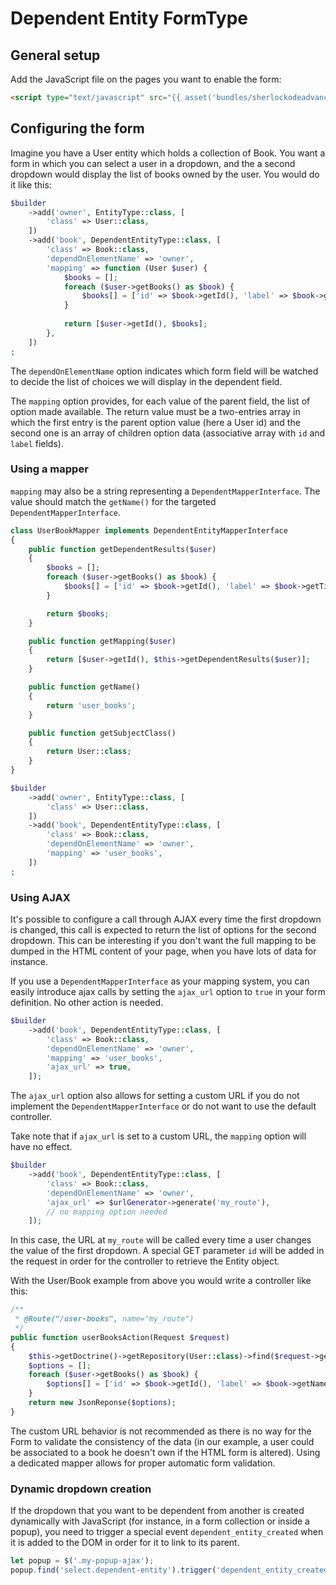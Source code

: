 Dependent Entity FormType
=========================

General setup
-------------

Add the JavaScript file on the pages you want to enable the form:

```html
<script type="text/javascript" src="{{ asset('bundles/sherlockodeadvancedform/js/dependent-entity.js') }}"></script>
```

Configuring the form
--------------------

Imagine you have a User entity which holds a collection of Book. You want a form in which you can select a user
in a dropdown, and the a second dropdown would display the list of books owned by the user. You would do it like this:

```php
$builder
    ->add('owner', EntityType::class, [
        'class' => User::class,
    ])
    ->add('book', DependentEntityType::class, [
        'class' => Book::class,
        'dependOnElementName' => 'owner',
        'mapping' => function (User $user) {
            $books = [];
            foreach ($user->getBooks() as $book) {
                $books[] = ['id' => $book->getId(), 'label' => $book->getTitle()];
            }
            
            return [$user->getId(), $books];
        },
    ])
;
```

The `dependOnElementName` option indicates which form field will be watched to decide the list of choices
we will display in the dependent field.

The `mapping` option provides, for each value of the parent field, the list of option made available.
The return value must be a two-entries array in which the first entry is the parent option value (here a User id) and
the second one is an array of children option data (associative array with `id` and `label` fields).

### Using a mapper

`mapping` may also be a string representing a `DependentMapperInterface`.
The value should match the `getName()` for the targeted `DependentMapperInterface`.

```php
class UserBookMapper implements DependentEntityMapperInterface
{
    public function getDependentResults($user)
    {
        $books = [];
        foreach ($user->getBooks() as $book) {
            $books[] = ['id' => $book->getId(), 'label' => $book->getTitle()];
        }

        return $books;
    }

    public function getMapping($user)
    {
        return [$user->getId(), $this->getDependentResults($user)];
    }

    public function getName()
    {
        return 'user_books';
    }

    public function getSubjectClass()
    {
        return User::class;
    }
}
```

```php
$builder
    ->add('owner', EntityType::class, [
        'class' => User::class,
    ])
    ->add('book', DependentEntityType::class, [
        'class' => Book::class,
        'dependOnElementName' => 'owner',
        'mapping' => 'user_books',
    ])
;
```


### Using AJAX

It's possible to configure a call through AJAX every time the first dropdown is changed, this call
is expected to return the list of options for the second dropdown. This can be interesting if you don't want the
full mapping to be dumped in the HTML content of your page, when you have lots of data for instance.

If you use a `DependentMapperInterface` as your mapping system, you can easily introduce ajax calls
by setting the `ajax_url` option to `true` in your form definition. No other action is needed.

```php
$builder
    ->add('book', DependentEntityType::class, [
        'class' => Book::class,
        'dependOnElementName' => 'owner',
        'mapping' => 'user_books',
        'ajax_url' => true,
    ]);
```

The `ajax_url` option also allows for setting a custom URL if you do not implement the `DependentMapperInterface` or do not want to use the default controller.

Take note that if `ajax_url` is set to a custom URL, the `mapping` option will have no effect.

```php
$builder
    ->add('book', DependentEntityType::class, [
        'class' => Book::class,
        'dependOnElementName' => 'owner',
        'ajax_url' => $urlGenerator->generate('my_route'),
        // no mapping option needed
    ]);
```

In this case, the URL at `my_route` will be called every time a user changes the value of the first dropdown.
A special GET parameter `id` will be added in the request in order for the controller to retrieve the Entity object.

With the User/Book example from above you would write a controller like this:

```php
/**
 * @Route("/user-books", name="my_route")
 */
public function userBooksAction(Request $request)
{
    $this->getDoctrine()->getRepository(User::class)->find($request->get('id'));
    $options = [];
    foreach ($user->getBooks() as $book) {
        $options[] = ['id' => $book->getId(), 'label' => $book->getName()];
    }
    return new JsonReponse($options);
}
```

The custom URL behavior is not recommended as there is no way for the Form to validate the consistency of the data
(in our example, a user could be associated to a book he doesn't own if the HTML form is altered).
Using a dedicated mapper allows for proper automatic form validation.

### Dynamic dropdown creation

If the dropdown that you want to be dependent from another is created dynamically with JavaScript (for instance, in a form collection or inside a popup),
you need to trigger a special event `dependent_entity_created` when it is added to the DOM in order for it to link to its parent.

```javascript
let popup = $('.my-popup-ajax');
popup.find('select.dependent-entity').trigger('dependent_entity_created');
```

